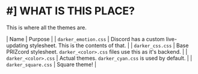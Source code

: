 # #] WHAT IS THIS PLACE?
This is where all the themes are.

| Name | Purpose |
| `darker_emotion.css` | Discord has a custom live-updating stylesheet. This is the contents of that. |
| `darker_css.css` | Base PRIZcord stylesheet. `darker_<color>.css` files use this as it's backend. |
| `darker_<color>.css` | Actual themes. `darker_cyan.css` is used by default. |
| `darker_square.css` | Square theme! |
